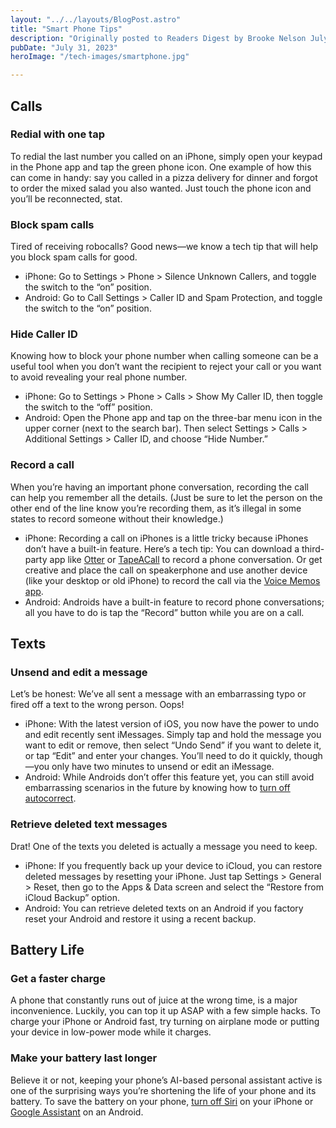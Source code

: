 ```yaml
---
layout: "../../layouts/BlogPost.astro"
title: "Smart Phone Tips"
description: "Originally posted to Readers Digest by Brooke Nelson July 2023"
pubDate: "July 31, 2023"
heroImage: "/tech-images/smartphone.jpg"

---
```

<h2>Calls</h2>

<h3>Redial with one tap</h3>
<p>To redial the last number you called on an iPhone, simply open your keypad in the Phone app and tap the green phone icon. One example of how this can come in handy: say you called in a pizza delivery for dinner and forgot to order the mixed salad you also wanted. Just touch the phone icon and you’ll be reconnected, stat.</p>

<h3>Block spam calls</h3>
<p>Tired of receiving robocalls? Good news—we know a tech tip that will help you block spam calls for good.</p>

<ul>
    <li><span class='ital'>iPhone: </span> Go to Settings > Phone > Silence Unknown Callers, and toggle the switch to the “on” position.</li>
    <li><span class='ital'>Android: </span> Go to Call Settings > Caller ID and Spam Protection, and toggle the switch to the “on” position.</li>
</ul>

<h3>Hide Caller ID</h3>
<p>Knowing how to block your phone number when calling someone can be a useful tool when you don’t want the recipient to reject your call or you want to avoid revealing your real phone number.</p>

<ul>
    <li><span class='ital'>iPhone: </span> Go to Settings > Phone > Calls > Show My Caller ID, then toggle the switch to the “off” position.
    </li>
    <li><span class='ital'>Android: </span> Open the Phone app and tap on the three-bar menu icon in the upper corner (next to the search bar). Then select Settings > Calls > Additional Settings > Caller ID, and choose “Hide Number.”</li>
</ul>

<h3>Record a call</h3>
<p>When you’re having an important phone conversation, recording the call can help you remember all the details. (Just be sure to let the person on the other end of the line know you’re recording them, as it’s illegal in some states to record someone without their knowledge.)</p>
    <ul>
        <li><span class='ital'>iPhone: </span> Recording a call on iPhones is a little tricky because iPhones don’t have a built-in feature. Here’s a tech tip: You can download a third-party app like <a href='https://apps.apple.com/us/app/otter-transcribe-voice-notes/id1276437113' target="_blank">Otter</a> or <a href='https://apps.apple.com/us/app/tapeacall-call-recorder/id573751328' target="_blank">TapeACall</a> to record a phone conversation. Or get creative and place the call on speakerphone and use another device (like your desktop or old iPhone) to record the call via the <a href='https://www.rd.com/list/voice-memo-app/' target="_blank">Voice Memos app</a>.</li>
        <li><span class='ital'>Android:</span> Androids have a built-in feature to record phone conversations; all you have to do is tap the “Record” button while you are on a call.</li>
    </ul>

<h2>Texts</h2>
<h3>Unsend and edit a message</h3>
<p>Let’s be honest: We’ve all sent a message with an embarrassing typo or fired off a text to the wrong person. Oops!</p>

<ul>
    <li><span class='ital'>iPhone:</span> With the latest version of iOS, you now have the power to undo and edit recently sent iMessages. Simply tap and hold the message you want to edit or remove, then select “Undo Send” if you want to delete it, or tap “Edit” and enter your changes. You’ll need to do it quickly, though—you only have two minutes to unsend or edit an iMessage.</li>
    <li><span class='ital'>Android:</span> While Androids don’t offer this feature yet, you can still avoid embarrassing scenarios in the future by knowing how to <a href='https://www.rd.com/article/how-to-turn-off-autocorrect-on-your-iphone/' target="_blank">turn off autocorrect</a>.</li>
</ul>

<h3>Retrieve deleted text messages</h3>
<p>Drat! One of the texts you deleted is actually a message you need to keep.
</p>
    <ul>
        <li><span class='ital'>iPhone:</span> If you frequently back up your device to iCloud, you can restore deleted messages by resetting your iPhone. Just tap Settings > General > Reset, then go to the Apps & Data screen and select the “Restore from iCloud Backup” option.
        </li>
        <li><span class='ital'>Android:</span> You can retrieve deleted texts on an Android if you factory reset your Android and restore it using a recent backup.
        </li>
    </ul>

<h2>Battery Life</h2>

<h3>Get a faster charge</h3>

<p>A phone that constantly runs out of juice at the wrong time, is a major inconvenience. Luckily, you can top it up ASAP with a few simple hacks. To charge your iPhone or Android fast, try turning on airplane mode or putting your device in low-power mode while it charges.</p>

<h3>Make your battery last longer</h3>
<p>Believe it or not, keeping your phone’s AI-based personal assistant active is one of the surprising ways you’re shortening the life of your phone and its battery. To save the battery on your phone, <a href='https://www.rd.com/article/how-to-turn-off-voice-assistants/' target="_blank">turn off Siri</a> on your iPhone or <a href='https://www.rd.com/article/android-phone-google-assist-voice-recording/' target='_blank'>Google Assistant</a> on an Android.</p>